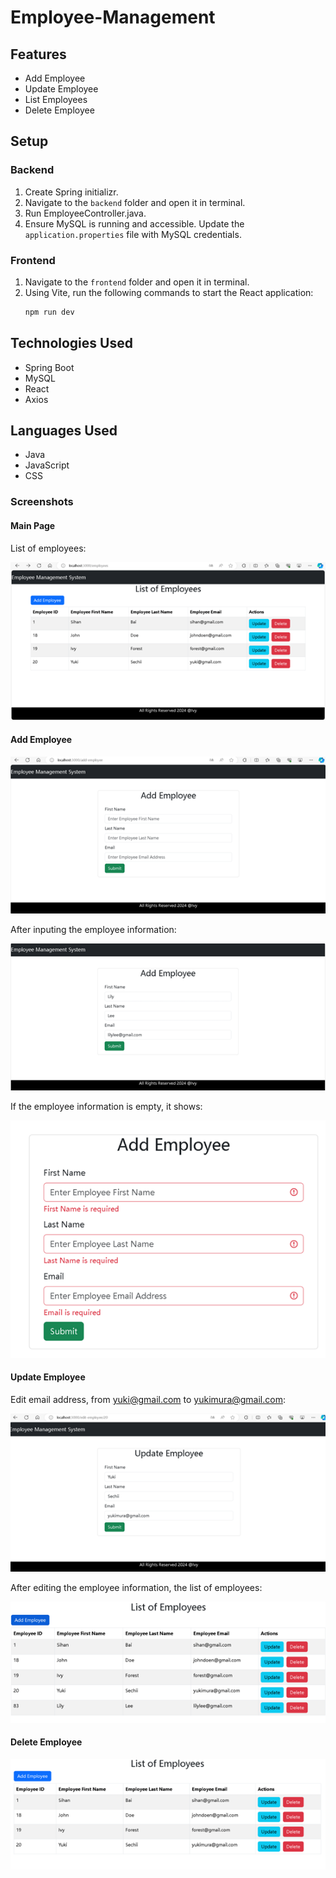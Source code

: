 # Employee-Management

## Features

- Add Employee
- Update Employee
- List Employees
- Delete Employee

## Setup

### Backend

1. Create Spring initializr.
2. Navigate to the `backend` folder and open it in terminal.
3. Run EmployeeController.java.
4. Ensure MySQL is running and accessible. Update the `application.properties` file with MySQL credentials.

### Frontend

1. Navigate to the `frontend` folder and open it in terminal.
2. Using Vite, run the following commands to start the React application:
    ```bash
    npm run dev
    ```

## Technologies Used

- Spring Boot
- MySQL
- React
- Axios

## Languages Used

- Java
- JavaScript
- CSS

### Screenshots

#### Main Page
List of employees:

![Main Page](images/main_page.png)

#### Add Employee

![Add Employee](images/add_employee1.png)

After inputing the employee information:

![Add Employee Info](images/add_employee2.png)

If the employee information is empty, it shows:

![Empty Employee Info](images/empty_add.png)

#### Update Employee
Edit email address, from yuki@gmail.com to yukimura@gmail.com:


![Update Employee](images/edit_employee.png)

After editing the employee information, the list of employees:

![List After Edit](images/list_after_edit.png)

#### Delete Employee
![Delete Employee](images/delete_employee.png)
